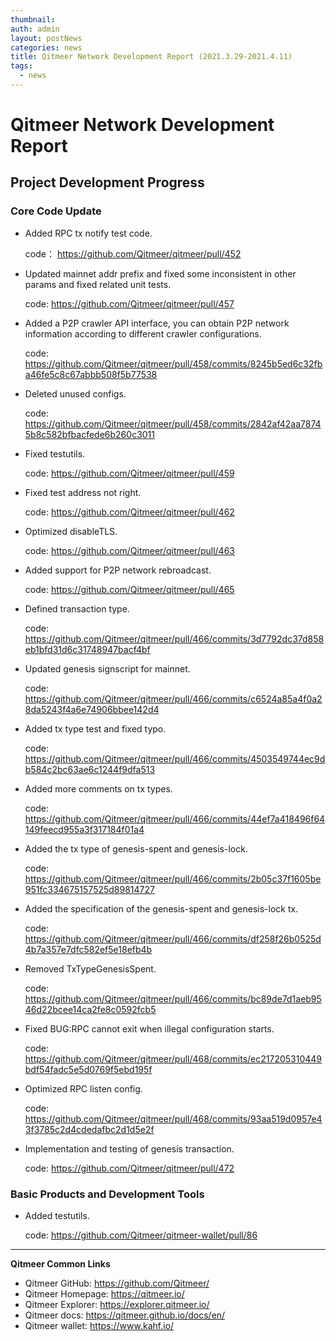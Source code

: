 ```yaml
---
thumbnail: 
auth: admin
layout: postNews
categories: news
title: Qitmeer Network Development Report (2021.3.29-2021.4.11)
tags:
  - news
---
```



# Qitmeer Network Development Report

## Project Development Progress

### Core Code Update

- Added RPC tx notify test code.

  code：
https://github.com/Qitmeer/qitmeer/pull/452

- Updated mainnet addr prefix and fixed some inconsistent in other params and fixed related unit tests.

  code:
https://github.com/Qitmeer/qitmeer/pull/457

- Added a P2P crawler API interface, you can obtain P2P network information according to different crawler configurations.

  code:
https://github.com/Qitmeer/qitmeer/pull/458/commits/8245b5ed6c32fba46fe5c8c67abbb508f5b77538

- Deleted unused configs.

  code:
https://github.com/Qitmeer/qitmeer/pull/458/commits/2842af42aa78745b8c582bfbacfede6b260c3011

- Fixed testutils.

  code:
https://github.com/Qitmeer/qitmeer/pull/459

- Fixed test address not right.

  code:
https://github.com/Qitmeer/qitmeer/pull/462

- Optimized disableTLS.

  code:
https://github.com/Qitmeer/qitmeer/pull/463

- Added support for P2P network rebroadcast.

  code:
https://github.com/Qitmeer/qitmeer/pull/465

- Defined transaction type.

  code:
https://github.com/Qitmeer/qitmeer/pull/466/commits/3d7792dc37d858eb1bfd31d6c31748947bacf4bf

- Updated genesis signscript for mainnet.

  code:
https://github.com/Qitmeer/qitmeer/pull/466/commits/c6524a85a4f0a28da5243f4a6e74906bbee142d4

- Added tx type test and fixed typo.

  code:
https://github.com/Qitmeer/qitmeer/pull/466/commits/4503549744ec9db584c2bc63ae6c1244f9dfa513

- Added more comments on tx types.

  code:
https://github.com/Qitmeer/qitmeer/pull/466/commits/44ef7a418496f64149feecd955a3f317184f01a4

- Added the tx type of genesis-spent and genesis-lock.

  code:
https://github.com/Qitmeer/qitmeer/pull/466/commits/2b05c37f1605be951fc334675157525d89814727

- Added the specification of the genesis-spent and genesis-lock tx.

  code:
https://github.com/Qitmeer/qitmeer/pull/466/commits/df258f26b0525d4b7a357e7dfc582ef5e18efb4b

- Removed TxTypeGenesisSpent.

  code:
https://github.com/Qitmeer/qitmeer/pull/466/commits/bc89de7d1aeb9546d22bcee14ca2fe8c0592fcb5

- Fixed BUG:RPC cannot exit when illegal configuration starts.

  code:
https://github.com/Qitmeer/qitmeer/pull/468/commits/ec217205310449bdf54fadc5e5d0769f5ebd195f

- Optimized RPC listen config.

  code:
https://github.com/Qitmeer/qitmeer/pull/468/commits/93aa519d0957e43f3785c2d4cdedafbc2d1d5e2f

- Implementation and testing of genesis transaction.

  code:
https://github.com/Qitmeer/qitmeer/pull/472

### Basic Products and Development Tools

- Added testutils.

  code:
https://github.com/Qitmeer/qitmeer-wallet/pull/86

--------------------------

**Qitmeer Common Links**

* Qitmeer GitHub: https://github.com/Qitmeer/
* Qitmeer Homepage: https://qitmeer.io/
* Qitmeer Explorer: https://explorer.qitmeer.io/
* Qitmeer docs: https://qitmeer.github.io/docs/en/
* Qitmeer wallet: https://www.kahf.io/